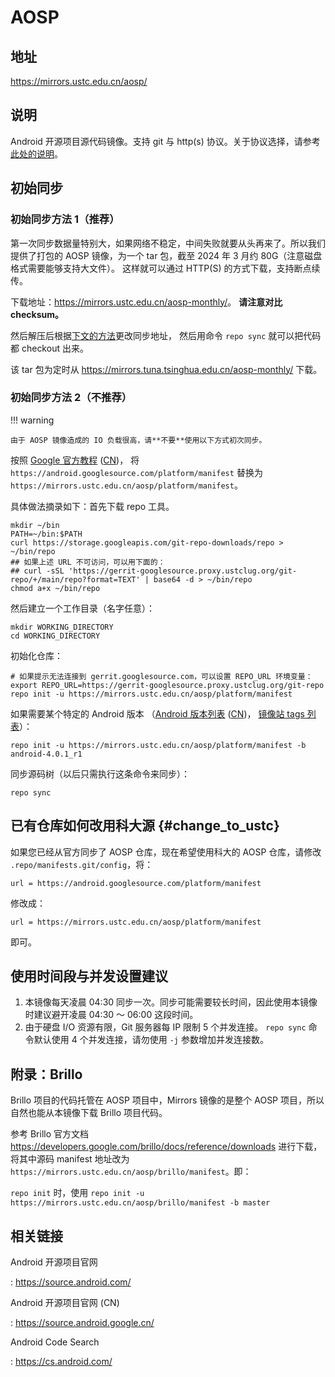 # AOSP

## 地址

<https://mirrors.ustc.edu.cn/aosp/>

## 说明

Android 开源项目源代码镜像。支持 git 与 http(s) 协议。关于协议选择，请参考[此处的说明](#http_sync)。

## 初始同步

### 初始同步方法 1（推荐）

第一次同步数据量特别大，如果网络不稳定，中间失败就要从头再来了。所以我们提供了打包的
AOSP 镜像，为一个 tar 包，截至 2024 年 3 月约 80G（注意磁盘格式需要能够支持大文件）。
这样就可以通过 HTTP(S) 的方式下载，支持断点续传。

下载地址：<https://mirrors.ustc.edu.cn/aosp-monthly/>。
**请注意对比 checksum。**

然后解压后根据[下文的方法](#change_to_ustc)更改同步地址，
然后用命令 `repo sync` 就可以把代码都 checkout 出来。

该 tar 包为定时从 <https://mirrors.tuna.tsinghua.edu.cn/aosp-monthly/> 下载。

### 初始同步方法 2（不推荐）

!!! warning

    由于 AOSP 镜像造成的 IO 负载很高，请**不要**使用以下方式初次同步。

按照 [Google 官方教程](https://source.android.com/source/downloading.html)
([CN](https://source.android.google.cn/source/downloading))，
将 `https://android.googlesource.com/platform/manifest` 替换为
`https://mirrors.ustc.edu.cn/aosp/platform/manifest`。

具体做法摘录如下：首先下载 repo 工具。

```shell
mkdir ~/bin
PATH=~/bin:$PATH
curl https://storage.googleapis.com/git-repo-downloads/repo > ~/bin/repo
## 如果上述 URL 不可访问，可以用下面的：
## curl -sSL 'https://gerrit-googlesource.proxy.ustclug.org/git-repo/+/main/repo?format=TEXT' | base64 -d > ~/bin/repo
chmod a+x ~/bin/repo
```

然后建立一个工作目录（名字任意）：

```shell
mkdir WORKING_DIRECTORY
cd WORKING_DIRECTORY
```

初始化仓库：

```shell
# 如果提示无法连接到 gerrit.googlesource.com，可以设置 REPO_URL 环境变量：
export REPO_URL=https://gerrit-googlesource.proxy.ustclug.org/git-repo
repo init -u https://mirrors.ustc.edu.cn/aosp/platform/manifest
```

如果需要某个特定的 Android 版本
（[Android 版本列表](https://source.android.com/source/build-numbers.html#source-code-tags-and-builds)
([CN](https://source.android.google.cn/source/build-numbers?hl=zh-cn#source-code-tags-and-builds))，
[镜像站 tags 列表](http://mirrors.ustc.edu.cn/aosp/platform/manifest.git/refs/tags/)）：

```shell
repo init -u https://mirrors.ustc.edu.cn/aosp/platform/manifest -b android-4.0.1_r1
```

同步源码树（以后只需执行这条命令来同步）：

```shell
repo sync
```

## 已有仓库如何改用科大源 {#change_to_ustc}

如果您已经从官方同步了 AOSP 仓库，现在希望使用科大的 AOSP 仓库，请修改
`.repo/manifests.git/config`，将：

```shell
url = https://android.googlesource.com/platform/manifest
```

修改成：

```shell
url = https://mirrors.ustc.edu.cn/aosp/platform/manifest
```

即可。

## 使用时间段与并发设置建议

1. 本镜像每天凌晨 04:30
    同步一次。同步可能需要较长时间，因此使用本镜像时建议避开凌晨 04:30
    ～ 06:00 这段时间。
2. 由于硬盘 I/O 资源有限，Git 服务器每 IP 限制 5 个并发连接。
    `repo sync` 命令默认使用 4 个并发连接，请勿使用 `-j`
    参数增加并发连接数。

## 附录：Brillo

Brillo 项目的代码托管在 AOSP 项目中，Mirrors 镜像的是整个 AOSP
项目，所以自然也能从本镜像下载 Brillo 项目代码。

参考 Brillo 官方文档
<https://developers.google.com/brillo/docs/reference/downloads>
进行下载，将其中源码 manifest 地址改为
`https://mirrors.ustc.edu.cn/aosp/brillo/manifest`。即：

`repo init` 时，使用
`repo init -u https://mirrors.ustc.edu.cn/aosp/brillo/manifest -b master`

## 相关链接

Android 开源项目官网

:   <https://source.android.com/>

Android 开源项目官网 (CN)

:   <https://source.android.google.cn/>

Android Code Search

:   <https://cs.android.com/>
